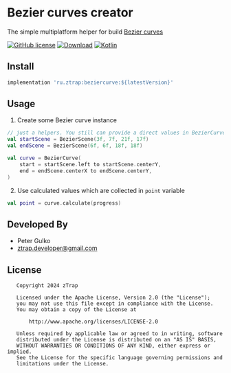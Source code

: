 # Bezier curves creator
The simple multiplatform helper for build [Bezier curves](https://en.wikipedia.org/wiki/B%C3%A9zier_curve)

[![GitHub license](https://img.shields.io/badge/license-Apache%20License%202.0-blue.svg?style=flat)](https://www.apache.org/licenses/LICENSE-2.0)
[![Download](https://img.shields.io/maven-central/v/ru.ztrap/beziercurve?style=flat)](https://central.sonatype.com/artifact/ru.ztrap/beziercurve)
[![Kotlin](https://img.shields.io/badge/kotlin-1.9.23-blue.svg?logo=kotlin)](http://kotlinlang.org)

## Install

```gradle
implementation 'ru.ztrap:beziercurve:${latestVersion}'
```

## Usage

1. Create some Bezier curve instance

```kotlin
// just a helpers. You still can provide a direct values in BezierCurve constructor
val startScene = BezierScene(3f, 7f, 21f, 17f)
val endScene = BezierScene(6f, 6f, 18f, 18f)

val curve = BezierCurve(
    start = startScene.left to startScene.centerY,
    end = endScene.centerX to endScene.centerY,
)
```

2. Use calculated values which are collected in `point` variable

```kotlin
val point = curve.calculate(progress)
```

## Developed By

 - Peter Gulko
 - ztrap.developer@gmail.com

## License

       Copyright 2024 zTrap

       Licensed under the Apache License, Version 2.0 (the "License");
       you may not use this file except in compliance with the License.
       You may obtain a copy of the License at

           http://www.apache.org/licenses/LICENSE-2.0

       Unless required by applicable law or agreed to in writing, software
       distributed under the License is distributed on an "AS IS" BASIS,
       WITHOUT WARRANTIES OR CONDITIONS OF ANY KIND, either express or implied.
       See the License for the specific language governing permissions and
       limitations under the License.
